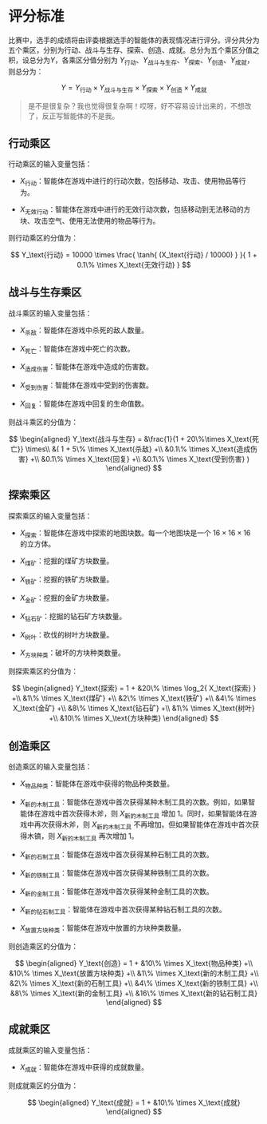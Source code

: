 # 评分标准

比赛中，选手的成绩将由评委根据选手的智能体的表现情况进行评分。评分共分为五个乘区，分别为行动、战斗与生存、探索、创造、成就。总分为五个乘区分值之积，设总分为$Y$，各乘区分值分别为 $Y_\text{行动}$、$Y_\text{战斗与生存}$、$Y_\text{探索}$、$Y_\text{创造}$、$Y_\text{成就}$，则总分为：

$$
Y = Y_\text{行动} \times Y_\text{战斗与生存} \times Y_\text{探索} \times Y_\text{创造} \times Y_\text{成就}
$$

> 是不是很复杂？我也觉得很复杂啊！哎呀，好不容易设计出来的，不想改了，反正写智能体的不是我。

## 行动乘区

行动乘区的输入变量包括：

- $X_\text{行动}$：智能体在游戏中进行的行动次数，包括移动、攻击、使用物品等行为。

- $X_\text{无效行动}$：智能体在游戏中进行的无效行动次数，包括移动到无法移动的方块、攻击空气、使用无法使用的物品等行为。

则行动乘区的分值为：

$$
Y_\text{行动} = 10000 \times 
\frac{
    \tanh{
        (X_\text{行动} / 10000)
    }
}{
    1 + 0.1\% \times X_\text{无效行动}
}
$$

## 战斗与生存乘区

战斗乘区的输入变量包括：

- $X_\text{杀敌}$：智能体在游戏中杀死的敌人数量。

- $X_\text{死亡}$：智能体在游戏中死亡的次数。

- $X_\text{造成伤害}$：智能体在游戏中造成的伤害数。

- $X_\text{受到伤害}$：智能体在游戏中受到的伤害数。

- $X_\text{回复}$：智能体在游戏中回复的生命值数。

则战斗乘区的分值为：

$$
\begin{aligned}
Y_\text{战斗与生存} = 
    &\frac{1}{1 + 20\%\times X_\text{死亡}} \times\\
    &(
        1 +
        5\% \times X_\text{杀敌} +\\
        &0.1\% \times X_\text{造成伤害} +\\
        &0.1\% \times X_\text{回复} +\\
        &0.1\% \times X_\text{受到伤害}
    )
\end{aligned}
$$

## 探索乘区

探索乘区的输入变量包括：

- $X_\text{探索}$：智能体在游戏中探索的地图块数。每一个地图块是一个 $16\times16\times16$ 的立方体。

- $X_\text{煤矿}$：挖掘的煤矿方块数量。

- $X_\text{铁矿}$：挖掘的铁矿方块数量。

- $X_\text{金矿}$：挖掘的金矿方块数量。

- $X_\text{钻石矿}$：挖掘的钻石矿方块数量。

- $X_\text{树叶}$：砍伐的树叶方块数量。

- $X_\text{方块种类}$：破坏的方块种类数量。

则探索乘区的分值为：

$$
\begin{aligned}
Y_\text{探索} =
    1 +
    &20\% \times \log_2{
        X_\text{探索}
    } +\\
    &1\% \times X_\text{煤矿} +\\
    &2\% \times X_\text{铁矿} +\\
    &4\% \times X_\text{金矿} +\\
    &8\% \times X_\text{钻石矿} +\\
    &1\% \times X_\text{树叶} +\\
    &10\% \times X_\text{方块种类}
\end{aligned}
$$

## 创造乘区

创造乘区的输入变量包括：

- $X_\text{物品种类}$：智能体在游戏中获得的物品种类数量。

- $X_\text{新的木制工具}$：智能体在游戏中首次获得某种木制工具的次数。例如，如果智能体在游戏中首次获得木斧，则 $X_\text{新的木制工具}$ 增加 1。同时，如果智能体在游戏中再次获得木斧，则 $X_\text{新的木制工具}$ 不再增加。但如果智能体在游戏中首次获得木镐，则 $X_\text{新的木制工具}$ 再次增加 1。

- $X_\text{新的石制工具}$：智能体在游戏中首次获得某种石制工具的次数。

- $X_\text{新的铁制工具}$：智能体在游戏中首次获得某种铁制工具的次数。

- $X_\text{新的金制工具}$：智能体在游戏中首次获得某种金制工具的次数。

- $X_\text{新的钻石制工具}$：智能体在游戏中首次获得某种钻石制工具的次数。

- $X_\text{放置方块种类}$：智能体在游戏中放置的方块种类数量。

则创造乘区的分值为：

$$
\begin{aligned}
Y_\text{创造} =
    1 +
    &10\% \times X_\text{物品种类} +\\
    &10\% \times X_\text{放置方块种类} +\\
    &1\% \times X_\text{新的木制工具} +\\
    &2\% \times X_\text{新的石制工具} +\\
    &4\% \times X_\text{新的铁制工具} +\\
    &8\% \times X_\text{新的金制工具} +\\
    &16\% \times X_\text{新的钻石制工具}
\end{aligned}
$$

## 成就乘区

成就乘区的输入变量包括：

- $X_\text{成就}$：智能体在游戏中获得的成就数量。

则成就乘区的分值为：

$$
\begin{aligned}
Y_\text{成就} =
    1 +
    &10\% \times X_\text{成就}
\end{aligned}
$$
